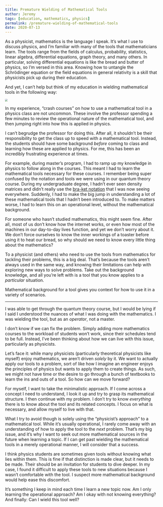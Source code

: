 ```yaml
---
title: Premature Wielding of Mathematical Tools
author: Jeremy
tags: [education, mathematics, physics]
permalink: /premature-wielding-of-mathematical-tools
date: 2020-07-13
---
```


As a physicist, mathematics is the language I speak. It’s what I use to discuss physics, and I’m familiar with many of the tools that  mathematicians learn. The tools range from the fields of calculus, probability, statistics, linear algebra, differential equations, graph theory, and many others. In particular, solving differential equations is like the bread and butter of physics, so I’m versed in this area. Knowing how to untangle the Schrödinger equation or the field equations in general relativity is a skill that physicists pick up during their education.

And yet, I can’t help but think of my education in wielding mathematical tools in the following way:

<img src="https://res.cloudinary.com/dh3hm8pb7/image/upload/q_auto:best/v1555368878/Handwaving/Published/PowerfulTools.png" style="zoom:50%;" />

In my experience, “crash courses” on how to use a mathematical tool in a physics class are not uncommon. These involve the professor spending a few minutes to review the operational nature of the mathematical tool, and then jumping right into how this is applied in physics.

I can’t begrudge the professor for doing this. After all, it shouldn’t be their responsibility to get the class up to speed with a mathematical tool. Instead, the students should have some background *before* coming to class and learning how these are applied to physics. For me, this has been an incredibly frustrating experience at times.

For example, during master’s program, I had to ramp up my knowledge in physics to follow along in the courses. This meant I had to learn the mathematical tools necessary for these courses. I remember being super confused by the notation and tools we were using in our quantum theory course. During my undergraduate degree, I hadn’t ever seen density matrices and didn’t really use the [bra-ket notation](https://en.wikipedia.org/wiki/Bra%E2%80%93ket_notation) that I was now seeing everywhere. Suddenly, I had to make the big jump in understanding a lot of these mathematical tools that I hadn’t been introduced to. To make matters worse, I had to learn this on an operational level, without the mathematical background.

For someone who hasn’t studied mathematics, this might seem fine. After all, most of us don’t know how the internet works, or even how most of the machines in our day-to-day lives function, and yet we don’t worry about it. We don’t force ourselves to know the inner workings of a toaster before using it to heat our bread, so why should we need to know every little thing about the mathematics?

To a physicist (and others) who need to use the tools from mathematics for tackling their problems, this is a big deal. That’s because the tools aren’t always used in the same way, and knowing their limitations can help with exploring new ways to solve problems. Take out the background knowledge, and all you’re left with is a tool that you know applies to a *particular* situation.

Mathematical background for a tool gives you context for how to use it in a variety of scenarios.

---

I was able to get through the quantum theory course, but I would be lying if I said I understood the nuances of what I was doing with the mathematics. I was wielding the tool, but as an *operator*, not a master.

I don’t know if we can fix the problem. Simply adding more mathematics courses to the workload of students won’t work, since their schedules tend to be full. Instead, I’ve been thinking about how we can live with this issue, particularly as physicists.

Let’s face it: while many physicists (particularly theoretical physicists like myself) enjoy mathematics, we aren’t driven *solely* by it. We want to actually apply our tools to a problem, sort of like how I imagine an engineer enjoys the principles of physics but wants to apply them to create things. As such, we might not have time or the desire to go through a bunch of textbooks to learn the ins and outs of a tool. So how can we move forward?

For myself, I want to take the minimalistic approach. If I come across a concept I need to understand, I look it up and try to grasp its mathematical structure. I then continue with my problem. I don’t try to know *everything* there is to know about the tool and its related concepts. I focus on what is necessary, and allow myself to live with that.

What I try to avoid though is solely using the “physicist’s approach” to a mathematical tool. While it’s usually operational, I rarely come away with an understanding of how to apply the tool to the *next* problem. That’s my big issue, and it’s why I want to seek out more mathematical sources in the future when learning a topic. If I can get past wielding the mathematical tools in a merely operational manner, I will consider that a success.

I think physics students are sometimes given tools without knowing what lies within them. This is fine if that distinction is made clear, but it needs to be made. Their should be an invitation for students to dive deeper. In my case, I found it difficult to apply these tools to new situations because I wasn’t comfortable with the tool. I suspect more mathematical background would help ease this discomfort.

It’s something I keep in mind each time I learn a new topic now. Am I only learning the operational approach? Am I okay with not knowing everything? And finally: Can I wield this tool well?